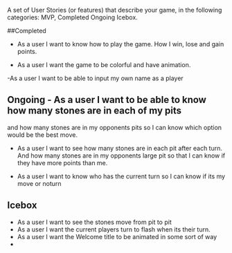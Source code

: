 A set of User Stories (or features) that describe your game, in the following categories:
MVP,
Completed
Ongoing
Icebox.

##Completed
- As a user I want to know how to play the game. How I win,
lose and gain points.

- As a user I want the game to be colorful and have animation.

-As a user I want to be able to input my own name as a player


## Ongoing - As a user I want to be able to know how many stones are in each of my pits
and how many stones are in my opponents pits so I can know which option would
be the best move.

- As a user I want to see how many stones are in each pit after each turn. And
how many stones are in my opponents large pit so that I can know if they have
more points than me.

-  As a user I want to know who has the current turn so I can know if its
my move or noturn


## Icebox
- As a user I want to see the stones move from pit to pit
- As a user I want the current players turn to flash when its their
  turn.
- As a user I want the Welcome title to be animated in some sort of way
-
